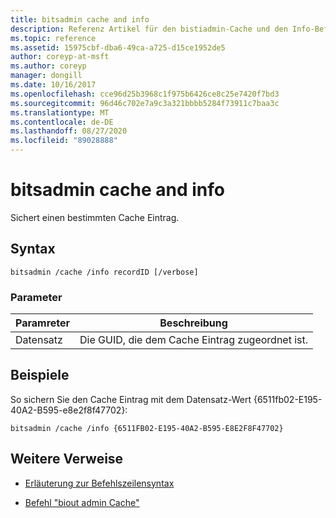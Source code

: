 ```yaml
---
title: bitsadmin cache and info
description: Referenz Artikel für den bistiadmin-Cache und den Info-Befehl, der einen bestimmten Cache Eintrag absichert.
ms.topic: reference
ms.assetid: 15975cbf-dba6-49ca-a725-d15ce1952de5
author: coreyp-at-msft
ms.author: coreyp
manager: dongill
ms.date: 10/16/2017
ms.openlocfilehash: cce96d25b3968c1f975b6426ce8c25e7420f7bd3
ms.sourcegitcommit: 96d46c702e7a9c3a321bbbb5284f73911c7baa3c
ms.translationtype: MT
ms.contentlocale: de-DE
ms.lasthandoff: 08/27/2020
ms.locfileid: "89028888"
---
```

# <a name="bitsadmin-cache-and-info"></a>bitsadmin cache and info

Sichert einen bestimmten Cache Eintrag.

## <a name="syntax"></a>Syntax

```
bitsadmin /cache /info recordID [/verbose]
```

### <a name="parameters"></a>Parameter

| Paramreter | Beschreibung |
| -------------- | -------------- |
| Datensatz | Die GUID, die dem Cache Eintrag zugeordnet ist. |

## <a name="examples"></a>Beispiele

So sichern Sie den Cache Eintrag mit dem Datensatz-Wert {6511fb02-E195-40A2-B595-e8e2f8f47702}:

```
bitsadmin /cache /info {6511FB02-E195-40A2-B595-E8E2F8F47702}
```

## <a name="additional-references"></a>Weitere Verweise

- [Erläuterung zur Befehlszeilensyntax](command-line-syntax-key.md)

- [Befehl "biout admin Cache"](bitsadmin-cache.md)
